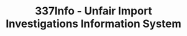 ---
bigquery: https://console.cloud.google.com/bigquery?p=patents-public-data&d=usitc_investigations&page=dataset&project=sheets-management-319211
citation: US International Trade Commission 337Info Unfair Import Investigations Information
  System
contributors: US International Trade Comission
cost: None
description: US International Trade Commission 337Info Unfair Import Investigations
  Information System contains data on investigations done under Section 337. Section
  337 declares the infringement of certain statutory intellectual property rights
  and other forms of unfair competition in import trade to be unlawful practices.
  Most Section 337 investigations involve allegations of patent or registered trademark
  infringement.
documentation: FAQ and tutorial available on the site
last_edit: Mon, 04 Apr 2022 19:10:40 GMT
location: https://pubapps2.usitc.gov/337external/
maintained_by: US International Trade Comission
schema_fields: '[''gcAttorney'', ''complainant'', ''scheduledEndDateEvidHear'', ''trademarkNumbers'',
  ''htsNumbers'', ''currentStatus'', ''teoProceedingInvolved'', ''finalIdOnViolationIssue'',
  ''startDateMarkmanHearing'', ''investigationNo'', ''ouiiAttorney'', ''docketNo'',
  ''currentActiveALJ'', ''scheduledStartDateEvidHear'', ''internalRemand'', ''finalDetNoViolation'',
  ''finalDetViolation'', ''patentNumbers'', ''invUnfairAct'', ''actualEndDateEvidHear'',
  ''teoReliefGranted'', ''lastUpdated'', ''dateCreated'', ''teoIdDueDate'', ''targetDate'',
  ''dateComplaintFiled'', ''patentNumber'', ''teoIdIssueDate'', ''markmanHearing'',
  ''finalIdOnViolationDue'', ''investigationTermDate'', ''id'', ''actualStartDateEvidHear'',
  ''publication_number'', ''endDateMarkmanHearing'', ''issueDateOtherNonFinal'', ''respondent'',
  ''reportingRequirements'', ''investigationType'', ''copyrightNumbers'', ''title'',
  ''cafcAppeals'', ''ouiiParticipation'', ''dateOfPublicationFrNotice'', ''aljAssigned'']'
shortname: unfair_import_investigations
tags:
- import
- legal
- trade
timeframe: 2008-2021 (prior to 2008 downloadable as a JSON file)
title: 337Info - Unfair Import Investigations Information System
uuid: 2721f5ec-e599-4890-9265-9706719fc71e
---